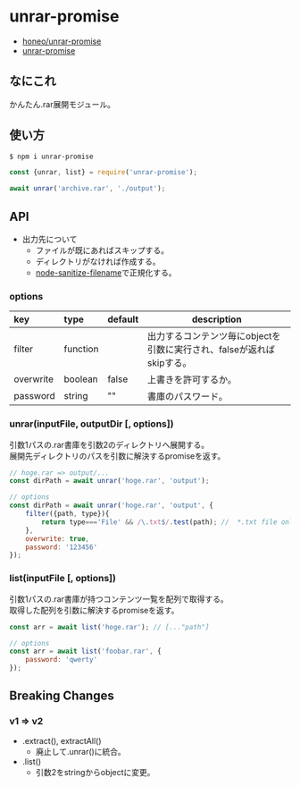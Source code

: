 # unrar-promise
* [honeo/unrar-promise](https://github.com/honeo/unrar-promise)  
* [unrar-promise](https://www.npmjs.com/package/unrar-promise)


## なにこれ
かんたん.rar展開モジュール。


## 使い方
```sh
$ npm i unrar-promise
```
```js
const {unrar, list} = require('unrar-promise');

await unrar('archive.rar', './output');
```


## API
* 出力先について
	- ファイルが既にあればスキップする。
	- ディレクトリがなければ作成する。
	- [node-sanitize-filename](https://github.com/parshap/node-sanitize-filename)で正規化する。

### options
| key       | type     | default | description                                                           |
|:--------- |:-------- | ------- | --------------------------------------------------------------------- |
| filter    | function |         | 出力するコンテンツ毎にobjectを引数に実行され、falseが返ればskipする。 |
| overwrite | boolean  | false   | 上書きを許可するか。                                                  |
| password  | string   |     ""    | 書庫のパスワード。                                                    |


### unrar(inputFile, outputDir [, options])
引数1パスの.rar書庫を引数2のディレクトリへ展開する。  
展開先ディレクトリのパスを引数に解決するpromiseを返す。
```js
// hoge.rar => output/...
const dirPath = await unrar('hoge.rar', 'output');

// options
const dirPath = await unrar('hoge.rar', 'output', {
	filter({path, type}){
		return type==='File' && /\.txt$/.test(path); //  *.txt file only
	},
	overwrite: true,
	password: '123456'
});
```


### list(inputFile [, options])
引数1パスの.rar書庫が持つコンテンツ一覧を配列で取得する。  
取得した配列を引数に解決するpromiseを返す。
```js
const arr = await list('hoge.rar'); // [..."path"]

// options
const arr = await list('foobar.rar', {
	password: 'qwerty'
});
```



## Breaking Changes

### v1 => v2
* .extract(), extractAll()
	- 廃止して.unrar()に統合。
* .list()
	- 引数2をstringからobjectに変更。
